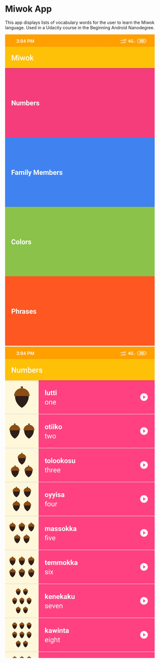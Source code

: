Miwok App
===================================

This app displays lists of vocabulary words for the user to learn the Miwok language.
Used in a Udacity course in the Beginning Android Nanodegree.

![Miwok App](Miwok_1.jpg)
![Miwok App](Miwok_2.jpg)
